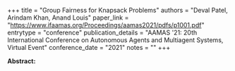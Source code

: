 +++
title = "Group Fairness for Knapsack Problems"
authors = "Deval Patel, Arindam Khan, Anand Louis"
paper_link = "https://www.ifaamas.org/Proceedings/aamas2021/pdfs/p1001.pdf"
entrytype = "conference"
publication_details = "AAMAS '21: 20th International Conference on Autonomous Agents and Multiagent Systems,  Virtual Event"
conference_date = "2021"
notes = ""
+++

<b>Abstract:</b>
